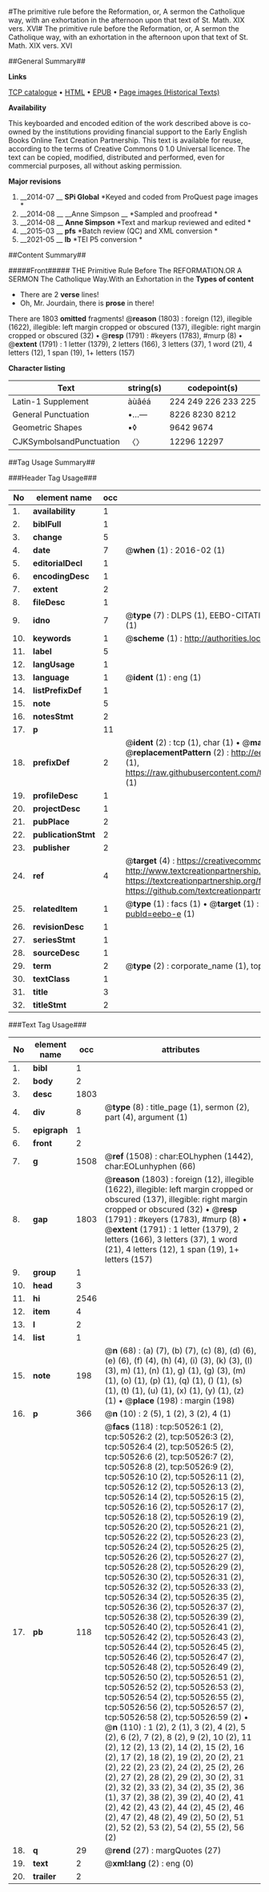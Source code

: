 #The primitive rule before the Reformation, or, A sermon the Catholique way, with an exhortation in the afternoon upon that text of St. Math. XIX vers. XVI#
The primitive rule before the Reformation, or, A sermon the Catholique way, with an exhortation in the afternoon upon that text of St. Math. XIX vers. XVI

##General Summary##

**Links**

[TCP catalogue](http://www.ota.ox.ac.uk/tcp/)  • 
[HTML](http://tei.it.ox.ac.uk/tcp/Texts-HTML/free/A55/A55875.html)  • 
[EPUB](http://tei.it.ox.ac.uk/tcp/Texts-EPUB/free/A55/A55875.epub) • 
[Page images (Historical Texts)](https://historicaltexts.jisc.ac.uk/eebo-11893810e)

**Availability**

This keyboarded and encoded edition of the work described above is co-owned by the
    institutions providing financial support to the Early English Books Online Text Creation
    Partnership. This text is available for reuse, according to the terms of  Creative Commons 0 1.0 Universal
    licence. The text can be copied, modified, distributed and performed, even for commercial
    purposes, all without asking permission.

**Major revisions**

1. __2014-07 __ __SPi Global__ *Keyed and coded from ProQuest page images *
1. __2014-08 __ __Anne Simpson __ *Sampled and proofread *
1. __2014-08 __ __Anne Simpson__ *Text and markup reviewed and edited *
1. __2015-03 __ __pfs__ *Batch review (QC) and XML conversion *
1. __2021-05 __ __lb__ *TEI P5 conversion *

##Content Summary##

#####Front#####
THE Primitive Rule Before The REFORMATION.OR A SERMON The Catholique Way.With an Exhortation in the 
**Types of content**

  * There are 2 **verse** lines!
  * Oh, Mr. Jourdain, there is **prose** in there!

There are 1803 **omitted** fragments! 
 @__reason__ (1803) : foreign (12), illegible (1622), illegible: left margin cropped or obscured (137), illegible: right margin cropped or obscured (32)  •  @__resp__ (1791) : #keyers (1783), #murp (8)  •  @__extent__ (1791) : 1 letter (1379), 2 letters (166), 3 letters (37), 1 word (21), 4 letters (12), 1 span (19), 1+ letters (157)

**Character listing**


|Text|string(s)|codepoint(s)|
|---|---|---|
|Latin-1 Supplement|àùâéá|224 249 226 233 225|
|General Punctuation|•…—|8226 8230 8212|
|Geometric Shapes|▪◊|9642 9674|
|CJKSymbolsandPunctuation|〈〉|12296 12297|

##Tag Usage Summary##

###Header Tag Usage###

|No|element name|occ|attributes|
|---|---|---|---|
|1.|__availability__|1||
|2.|__biblFull__|1||
|3.|__change__|5||
|4.|__date__|7| @__when__ (1) : 2016-02 (1)|
|5.|__editorialDecl__|1||
|6.|__encodingDesc__|1||
|7.|__extent__|2||
|8.|__fileDesc__|1||
|9.|__idno__|7| @__type__ (7) : DLPS (1), EEBO-CITATION (1), VID (1), EEBO-PROQUEST (1), STC (2), OCLC (1)|
|10.|__keywords__|1| @__scheme__ (1) : http://authorities.loc.gov/ (1)|
|11.|__label__|5||
|12.|__langUsage__|1||
|13.|__language__|1| @__ident__ (1) : eng (1)|
|14.|__listPrefixDef__|1||
|15.|__note__|5||
|16.|__notesStmt__|2||
|17.|__p__|11||
|18.|__prefixDef__|2| @__ident__ (2) : tcp (1), char (1)  •  @__matchPattern__ (2) : ([0-9\-]+):([0-9IVX]+) (1), (.+) (1)  •  @__replacementPattern__ (2) : http://eebo.chadwyck.com/downloadtiff?vid=$1&page=$2 (1), https://raw.githubusercontent.com/textcreationpartnership/Texts/master/tcpchars.xml#$1 (1)|
|19.|__profileDesc__|1||
|20.|__projectDesc__|1||
|21.|__pubPlace__|2||
|22.|__publicationStmt__|2||
|23.|__publisher__|2||
|24.|__ref__|4| @__target__ (4) : https://creativecommons.org/publicdomain/zero/1.0/ (1), http://www.textcreationpartnership.org/docs/. (1), https://textcreationpartnership.org/faq/#faq05 (1), https://github.com/textcreationpartnership (1)|
|25.|__relatedItem__|1| @__type__ (1) : facs (1)  •  @__target__ (1) : https://data.historicaltexts.jisc.ac.uk/view?pubId=eebo-e (1)|
|26.|__revisionDesc__|1||
|27.|__seriesStmt__|1||
|28.|__sourceDesc__|1||
|29.|__term__|2| @__type__ (2) : corporate_name (1), topical_term (1)|
|30.|__textClass__|1||
|31.|__title__|3||
|32.|__titleStmt__|2||


###Text Tag Usage###

|No|element name|occ|attributes|
|---|---|---|---|
|1.|__bibl__|1||
|2.|__body__|2||
|3.|__desc__|1803||
|4.|__div__|8| @__type__ (8) : title_page (1), sermon (2), part (4), argument (1)|
|5.|__epigraph__|1||
|6.|__front__|2||
|7.|__g__|1508| @__ref__ (1508) : char:EOLhyphen (1442), char:EOLunhyphen (66)|
|8.|__gap__|1803| @__reason__ (1803) : foreign (12), illegible (1622), illegible: left margin cropped or obscured (137), illegible: right margin cropped or obscured (32)  •  @__resp__ (1791) : #keyers (1783), #murp (8)  •  @__extent__ (1791) : 1 letter (1379), 2 letters (166), 3 letters (37), 1 word (21), 4 letters (12), 1 span (19), 1+ letters (157)|
|9.|__group__|1||
|10.|__head__|3||
|11.|__hi__|2546||
|12.|__item__|4||
|13.|__l__|2||
|14.|__list__|1||
|15.|__note__|198| @__n__ (68) : (a) (7), (b) (7), (c) (8), (d) (6), (e) (6), (f) (4), (h) (4), (i) (3), (k) (3), (l) (3), m) (1), (n) (1), g) (1), (g) (3), (m) (1), (o) (1), (p) (1), (q) (1), () (1), (s) (1), (t) (1), (u) (1), (x) (1), (y) (1), (z) (1)  •  @__place__ (198) : margin (198)|
|16.|__p__|366| @__n__ (10) : 2 (5), 1 (2), 3 (2), 4 (1)|
|17.|__pb__|118| @__facs__ (118) : tcp:50526:1 (2), tcp:50526:2 (2), tcp:50526:3 (2), tcp:50526:4 (2), tcp:50526:5 (2), tcp:50526:6 (2), tcp:50526:7 (2), tcp:50526:8 (2), tcp:50526:9 (2), tcp:50526:10 (2), tcp:50526:11 (2), tcp:50526:12 (2), tcp:50526:13 (2), tcp:50526:14 (2), tcp:50526:15 (2), tcp:50526:16 (2), tcp:50526:17 (2), tcp:50526:18 (2), tcp:50526:19 (2), tcp:50526:20 (2), tcp:50526:21 (2), tcp:50526:22 (2), tcp:50526:23 (2), tcp:50526:24 (2), tcp:50526:25 (2), tcp:50526:26 (2), tcp:50526:27 (2), tcp:50526:28 (2), tcp:50526:29 (2), tcp:50526:30 (2), tcp:50526:31 (2), tcp:50526:32 (2), tcp:50526:33 (2), tcp:50526:34 (2), tcp:50526:35 (2), tcp:50526:36 (2), tcp:50526:37 (2), tcp:50526:38 (2), tcp:50526:39 (2), tcp:50526:40 (2), tcp:50526:41 (2), tcp:50526:42 (2), tcp:50526:43 (2), tcp:50526:44 (2), tcp:50526:45 (2), tcp:50526:46 (2), tcp:50526:47 (2), tcp:50526:48 (2), tcp:50526:49 (2), tcp:50526:50 (2), tcp:50526:51 (2), tcp:50526:52 (2), tcp:50526:53 (2), tcp:50526:54 (2), tcp:50526:55 (2), tcp:50526:56 (2), tcp:50526:57 (2), tcp:50526:58 (2), tcp:50526:59 (2)  •  @__n__ (110) : 1 (2), 2 (1), 3 (2), 4 (2), 5 (2), 6 (2), 7 (2), 8 (2), 9 (2), 10 (2), 11 (2), 12 (2), 13 (2), 14 (2), 15 (2), 16 (2), 17 (2), 18 (2), 19 (2), 20 (2), 21 (2), 22 (2), 23 (2), 24 (2), 25 (2), 26 (2), 27 (2), 28 (2), 29 (2), 30 (2), 31 (2), 32 (2), 33 (2), 34 (2), 35 (2), 36 (1), 37 (2), 38 (2), 39 (2), 40 (2), 41 (2), 42 (2), 43 (2), 44 (2), 45 (2), 46 (2), 47 (2), 48 (2), 49 (2), 50 (2), 51 (2), 52 (2), 53 (2), 54 (2), 55 (2), 56 (2)|
|18.|__q__|29| @__rend__ (27) : margQuotes (27)|
|19.|__text__|2| @__xml:lang__ (2) : eng (0)|
|20.|__trailer__|2||
